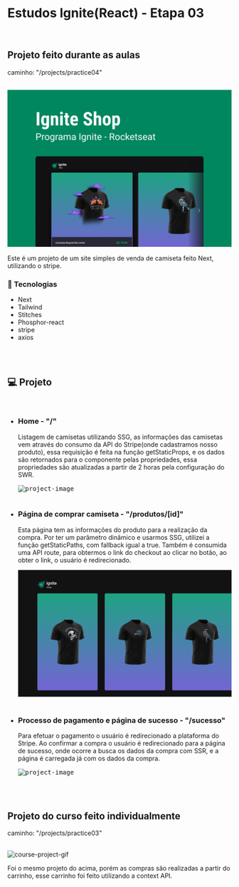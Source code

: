 <h1>Estudos Ignite(React) - Etapa 03</h1>


<br>

<h2 id="course">Projeto feito durante as aulas</h2>
<p>caminho: "/projects/practice04"</p>

<br>
<img src="./readme/stage/project.jpg" alt="course-project" />

<p>
    Este é um projeto de um site simples de venda de camiseta feito Next, utilizando o stripe.
</p>

<h3>🚀 Tecnologias</h3>
<ul>
    <li>Next</li>
    <li>Tailwind</li>
    <li>Stitches</li>
    <li>Phosphor-react</li>
    <li>stripe</li>
    <li>axios</li>
</ul>

<br>
<br>
<h2>💻 Projeto</h2>

<ul>

<br>
<li>
<h3>Home - "/"</h3>
<p>
Listagem de camisetas utilizando SSG, as informações das camisetas vem através do consumo da API do Stripe(onde cadastramos nosso produto), essa requisição
é feita na função getStaticProps, e os dados são retornados para o componente pelas propriedades, essa propriedades são atualizadas a partir de 2 horas pela configuração do SWR.
</p>
<kbd><img src="./readme/stage/home.gif" alt="project-image"></kbd>
</li>

<br>
<li>
<h3>Página de comprar camiseta - "/produtos/[id]"</h3>
<p>
Esta página tem as informações do produto para a realização da compra. Por ter um parâmetro dinâmico e usarmos SSG, utilizei a função getStaticPaths, com
fallback igual a true. Também é consumida uma API route, para obtermos o link do checkout ao clicar no botão, ao obter o link, o usuário é redirecionado.
</p>
<kbd><img src="./readme/stage/product.gif" alt="project-image"></kbd>
</li>

<br>
<li>
<h3>Processo de pagamento e página de sucesso - "/sucesso"</h3>
<p>
Para efetuar o pagamento o usuário é redirecionado a plataforma do Stripe. Ao confirmar a compra o usuário é redirecionado para a página de sucesso,
onde ocorre a busca os dados da compra com SSR, e a página é carregada já com os dados da compra.
</p>
<kbd><img src="./readme/stage/payment.gif" alt="project-image"></kbd>
</li>


</ul>

<br>
<br>
<h2 id="course-individual">Projeto do curso feito individualmente</h2>
<p>caminho: "/projects/practice03"</p>

<br>
<img src="./readme/practice/project.gif" alt="course-project-gif" />

<p>
    Foi o mesmo projeto do acima, porém as compras são realizadas a partir do carrinho, esse carrinho foi feito utilizando a context API.
</p>
